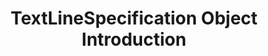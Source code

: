 ---
layout: default-layout
title:  TextLineSpecification Object Introduction
description: Introduced the define of TextLineSpecification objects for Dynamsoft Capture Vision.
keywords: Text line specification
needAutoGenerateSidebar: true
noTitleIndex: true
---